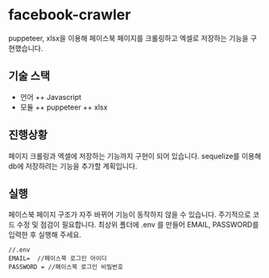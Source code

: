 # facebook-crawler
puppeteer, xlsx을 이용해 페이스북 페이지를 크롤링하고 엑셀로 저장하는 기능을 구현했습니다. 

## 기술 스택
+ 언어
  ++ Javascript
+ 모듈
  ++ puppeteer
  ++ xlsx
  
## 진행상황
페이지 크롤링과 엑셀에 저장하는 기능까지 구현이 되어 있습니다. sequelize를 이용해 db에 저장하려는 기능을 추가할 계획입니다.  

## 실행
페이스북 페이지 구조가 자주 바뀌어 기능이 동작하지 않을 수 있습니다. 주기적으로 코드 수정 및 점검이 필요합니다.
최상위 폴더에 .env 를 만들어 EMAIL, PASSWORD를 입력한 후 실행해 주세요.

~~~
//.env
EMAIL=  //페이스북 로그인 아이디
PASSWORD = //페이스북 로그인 비밀번호
~~~
